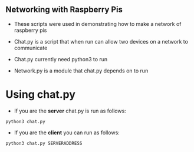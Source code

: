 ## Networking with Raspberry Pis

* These scripts were used in demonstrating how to make a network of raspberry pis

* Chat.py is a script that when run can allow two devices on a network to communicate

* Chat.py currently need python3 to run

* Network.py is a module that chat.py depends on to run

# Using chat.py

* If you are the <b>server</b> chat.py is run as follows:

<code>python3 chat.py </code>

* If you are the <b>client</b> you can run as follows:

<code>python3 chat.py SERVERADDRESS </code> 
